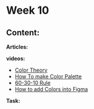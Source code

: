 # Week 10

## Content:

 **Articles:**


 **videos:**
 
- [Color Theory](https://www.youtube.com/watch?v=GyVMoejbGFg)
- [How To make Color Palette](https://www.youtube.com/watch?v=yYwEnLYT55c) 
- [60-30-10 Rule](https://www.youtube.com/watch?si=4MA6ViAru-xsilu6&v=xaqo_-8C5v0&feature=youtu.be) 
- [How to add Colors into Figma](https://www.youtube.com/watch?v=78Yiblp1Ib4) 

 **Task:**
 

